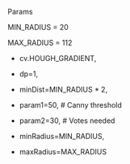 Params

MIN_RADIUS = 20

MAX_RADIUS = 112

- cv.HOUGH_GRADIENT,
                                  
- dp=1,
                                  
- minDist=MIN_RADIUS * 2,
                                  
- param1=50, # Canny threshold
                                  
- param2=30, # Votes needed
                                  
- minRadius=MIN_RADIUS,
                                  
- maxRadius=MAX_RADIUS